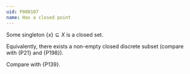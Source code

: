 ```yaml
---
uid: P000107
name: Has a closed point
---
```


Some singleton $\{x\}\subseteq X$ is a closed set.

Equivalently, there exists a non-empty closed discrete subset
(compare with {P21} and {P198}).

Compare with {P139}.

